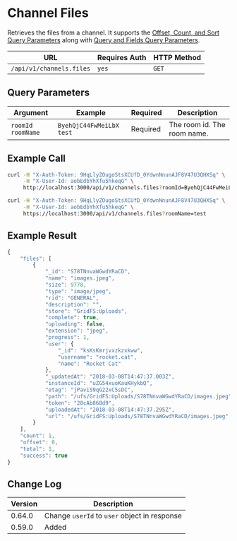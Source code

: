 # Channel Files

Retrieves the files from a channel. It supports the [Offset, Count, and Sort Query Parameters](../../other-important-endpoints/offset-and-count-and-sort-info.md) along with [Query and Fields Query Parameters](../../other-important-endpoints/query-and-fields-info.md).

| URL                      | Requires Auth | HTTP Method |
| ------------------------ | ------------- | ----------- |
| `/api/v1/channels.files` | `yes`         | `GET`       |

## Query Parameters

| Argument            | Example                    | Required | Description                 |
| ------------------- | -------------------------- | -------- | --------------------------- |
| `roomId` `roomName` | `ByehQjC44FwMeiLbX` `test` | Required | The room id. The room name. |

## Example Call

```bash
curl -H "X-Auth-Token: 9HqLlyZOugoStsXCUfD_0YdwnNnunAJF8V47U3QHXSq" \
     -H "X-User-Id: aobEdbYhXfu5hkeqG" \
     http://localhost:3000/api/v1/channels.files?roomId=ByehQjC44FwMeiLbX
```

```bash
curl -H "X-Auth-Token: 9HqLlyZOugoStsXCUfD_0YdwnNnunAJF8V47U3QHXSq" \
     -H "X-User-Id: aobEdbYhXfu5hkeqG" \
     https://localhost:3000/api/v1/channels.files?roomName=test
```

## Example Result

```javascript
{
    "files": [
        {
            "_id": "S78TNnvaWGwdYRaCD",
            "name": "images.jpeg",
            "size": 9778,
            "type": "image/jpeg",
            "rid": "GENERAL",
            "description": "",
            "store": "GridFS:Uploads",
            "complete": true,
            "uploading": false,
            "extension": "jpeg",
            "progress": 1,
            "user": {
                "_id": "ksKsKmrjvxzkzxkww",
                "username": "rocket.cat",
                "name": "Rocket Cat"
            },
            "_updatedAt": "2018-03-08T14:47:37.003Z",
            "instanceId": "uZG54xuoKauKHykbQ",
            "etag": "jPaviS9qG22xC5sDC",
            "path": "/ufs/GridFS:Uploads/S78TNnvaWGwdYRaCD/images.jpeg",
            "token": "28cAb868d9",
            "uploadedAt": "2018-03-08T14:47:37.295Z",
            "url": "/ufs/GridFS:Uploads/S78TNnvaWGwdYRaCD/images.jpeg"
        }
    ],
    "count": 1,
    "offset": 0,
    "total": 1,
    "success": true
}
```

## Change Log

| Version | Description                                  |
| ------- | -------------------------------------------- |
| 0.64.0  | Change `userId` to `user` object in response |
| 0.59.0  | Added                                        |
